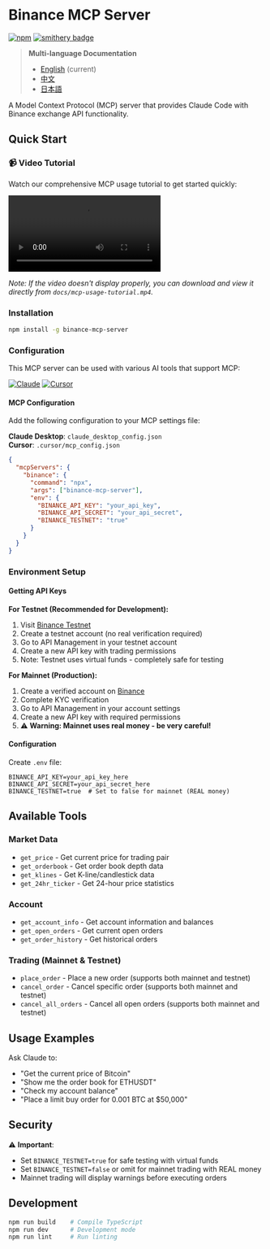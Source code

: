 # Binance MCP Server

[![npm](https://img.shields.io/npm/dt/binance-mcp-server?logo=npm)](https://www.npmjs.com/package/binance-mcp-server)
[![smithery badge](https://smithery.ai/badge/@ethancod1ng/binance-mcp-server)](https://smithery.ai/server/@ethancod1ng/binance-mcp-server)

> **Multi-language Documentation**
> - [English](README.md) (current)
> - [中文](README_zh.md)
> - [日本語](README_ja.md)

A Model Context Protocol (MCP) server that provides Claude Code with Binance exchange API functionality.

## Quick Start

### 📹 Video Tutorial

Watch our comprehensive MCP usage tutorial to get started quickly:

![MCP Usage Tutorial](docs/mcp-usage-tutorial.mp4)

*Note: If the video doesn't display properly, you can download and view it directly from `docs/mcp-usage-tutorial.mp4`.*

### Installation

```bash
npm install -g binance-mcp-server
```

### Configuration

This MCP server can be used with various AI tools that support MCP:

[![Claude](https://img.shields.io/badge/Claude-FF6B35?style=for-the-badge&logo=anthropic&logoColor=white)](https://claude.ai)
[![Cursor](https://img.shields.io/badge/Cursor-000000?style=for-the-badge&logo=cursor&logoColor=white)](https://cursor.sh)

#### MCP Configuration

Add the following configuration to your MCP settings file:

**Claude Desktop**: `claude_desktop_config.json`  
**Cursor**: `.cursor/mcp_config.json`

```json
{
  "mcpServers": {
    "binance": {
      "command": "npx",
      "args": ["binance-mcp-server"],
      "env": {
        "BINANCE_API_KEY": "your_api_key",
        "BINANCE_API_SECRET": "your_api_secret",
        "BINANCE_TESTNET": "true"
      }
    }
  }
}
```


### Environment Setup

#### Getting API Keys

**For Testnet (Recommended for Development):**
1. Visit [Binance Testnet](https://testnet.binance.vision/)
2. Create a testnet account (no real verification required)
3. Go to API Management in your testnet account
4. Create a new API key with trading permissions
5. Note: Testnet uses virtual funds - completely safe for testing

**For Mainnet (Production):**
1. Create a verified account on [Binance](https://www.binance.com/)
2. Complete KYC verification
3. Go to API Management in your account settings
4. Create a new API key with required permissions
5. ⚠️ **Warning: Mainnet uses real money - be very careful!**

#### Configuration

Create `.env` file:
```env
BINANCE_API_KEY=your_api_key_here
BINANCE_API_SECRET=your_api_secret_here
BINANCE_TESTNET=true  # Set to false for mainnet (REAL money)
```

## Available Tools

### Market Data
- `get_price` - Get current price for trading pair
- `get_orderbook` - Get order book depth data
- `get_klines` - Get K-line/candlestick data
- `get_24hr_ticker` - Get 24-hour price statistics

### Account
- `get_account_info` - Get account information and balances
- `get_open_orders` - Get current open orders
- `get_order_history` - Get historical orders

### Trading (Mainnet & Testnet)
- `place_order` - Place a new order (supports both mainnet and testnet)
- `cancel_order` - Cancel specific order (supports both mainnet and testnet)
- `cancel_all_orders` - Cancel all open orders (supports both mainnet and testnet)

## Usage Examples

Ask Claude to:
- "Get the current price of Bitcoin"
- "Show me the order book for ETHUSDT"
- "Check my account balance"
- "Place a limit buy order for 0.001 BTC at $50,000"

## Security

⚠️ **Important**: 
- Set `BINANCE_TESTNET=true` for safe testing with virtual funds
- Set `BINANCE_TESTNET=false` or omit for mainnet trading with REAL money
- Mainnet trading will display warnings before executing orders

## Development

```bash
npm run build    # Compile TypeScript
npm run dev      # Development mode
npm run lint     # Run linting
```